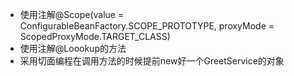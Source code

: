 * 使用注解@Scope(value = ConfigurableBeanFactory.SCOPE_PROTOTYPE, proxyMode = ScopedProxyMode.TARGET_CLASS)
* 使用注解@Loookup的方法
* 采用切面编程在调用方法的时候提前new好一个GreetService的对象
